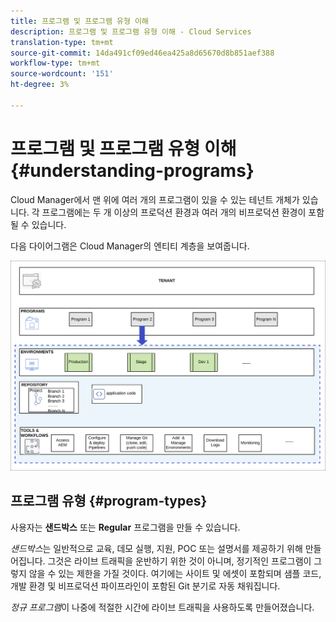 ```yaml
---
title: 프로그램 및 프로그램 유형 이해
description: 프로그램 및 프로그램 유형 이해 - Cloud Services
translation-type: tm+mt
source-git-commit: 14da491cf09ed46ea425a8d65670d8b851aef388
workflow-type: tm+mt
source-wordcount: '151'
ht-degree: 3%

---
```



# 프로그램 및 프로그램 유형 이해 {#understanding-programs}

Cloud Manager에서 맨 위에 여러 개의 프로그램이 있을 수 있는 테넌트 개체가 있습니다.  각 프로그램에는 두 개 이상의 프로덕션 환경과 여러 개의 비프로덕션 환경이 포함될 수 있습니다.

다음 다이어그램은 Cloud Manager의 엔티티 계층을 보여줍니다.

![이미지](assets/program-types1.png)

## 프로그램 유형 {#program-types}

사용자는 **샌드박스** 또는 **Regular** 프로그램을 만들 수 있습니다.

*샌드박스*&#x200B;는 일반적으로 교육, 데모 실행, 지원, POC 또는 설명서를 제공하기 위해 만들어집니다. 그것은 라이브 트래픽을 운반하기 위한 것이 아니며, 정기적인 프로그램이 그렇지 않을 수 있는 제한을 가질 것이다. 여기에는 사이트 및 에셋이 포함되며 샘플 코드, 개발 환경 및 비프로덕션 파이프라인이 포함된 Git 분기로 자동 채워집니다.

*정규 프로그램*&#x200B;이 나중에 적절한 시간에 라이브 트래픽을 사용하도록 만들어졌습니다.